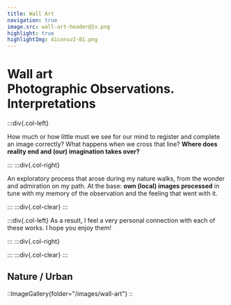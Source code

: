 ```yaml
---
title: Wall Art
navigation: true
image.src: wall-art-header@2x.png
highlight: true
highlightImg: 4iconsv2-01.png
---
```


# Wall art<br>Photographic Observations. Interpretations
:::div{.col-left}

How much or how little must we see for our mind to register and complete an image correctly? What happens when we cross that line? **Where does reality end and (our) imagination takes over?**

:::
:::div{.col-right}

An exploratory process that arose during my nature walks, from the wonder and admiration on my path. At the base: **own (local) images processed** in tune with my memory of the observation and the feeling that went with it. 

:::
:::div{.col-clear}
:::

:::div{.col-left}
As a result, I feel a very personal connection with each of these works. I hope you enjoy them!

:::
:::div{.col-right}



:::
:::div{.col-clear}
:::

## Nature / Urban 

::ImageGallery{folder="/images/wall-art"}
::
